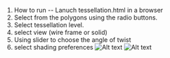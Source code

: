 1. How to run -- Lanuch tessellation.html in a browser
2. Select from the polygons using the radio buttons.
3. Select tessellation level.
4. select view (wire frame or  solid)
5. Using slider to choose the angle of twist
6. select shading preferences 
![Alt text](https://github.com/DayoAsaolu/Tessellation-and-Twist-in-WebGL/blob/master/tess.png?raw=true "Title")
![Alt text](https://github.com/DayoAsaolu/Tessellation-and-Twist-in-WebGL/blob/master/tes.png?raw=true "Title")
